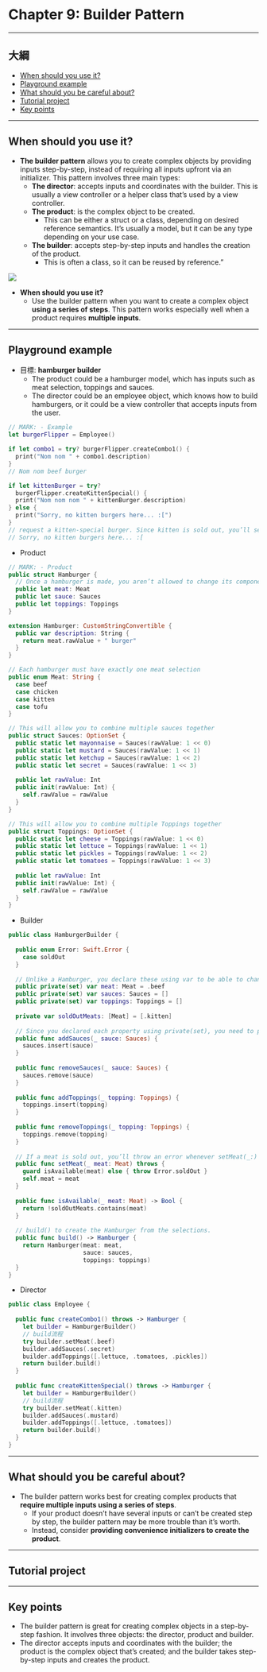 # Chapter 9: Builder Pattern

------

## 大綱

- [When should you use it?](#1)
- [Playground example](#2)
- [What should you be careful about?](#3)
- [Tutorial project](#4)
- [Key points](#5)

------

<h2 id="1">When should you use it?</h2>

- **The builder pattern** allows you to create complex objects by providing inputs step-by-step, instead of requiring all inputs upfront via an initializer. This pattern involves three main types:
  - **The director**: accepts inputs and coordinates with the builder. This is usually a view controller or a helper class that’s used by a view controller.
  - **The product**: is the complex object to be created. 
    - This can be either a struct or a class, depending on desired reference semantics. It’s usually a model, but it can be any type depending on your use case.
  - **The builder**: accepts step-by-step inputs and handles the creation of the product.
    -  This is often a class, so it can be reused by reference.”

![](../.gitbook/assets/36.png)

- **When should you use it?**
  - Use the builder pattern when you want to create a complex object **using a series of steps**.
    This pattern works especially well when a product requires **multiple inputs**. 

------

<h2 id="2">Playground example</h2>

- 目標: **hamburger builder** 
  - The product could be a hamburger model, which has inputs such as meat selection, toppings and sauces. 
  - The director could be an employee object, which knows how to build hamburgers, or it could be a view controller that accepts inputs from the user.

```swift
// MARK: - Example
let burgerFlipper = Employee()

if let combo1 = try? burgerFlipper.createCombo1() {
  print("Nom nom " + combo1.description)
}
// Nom nom beef burger

if let kittenBurger = try?
  burgerFlipper.createKittenSpecial() {
  print("Nom nom nom " + kittenBurger.description)
} else {
  print("Sorry, no kitten burgers here... :[")
}
// request a kitten-special burger. Since kitten is sold out, you’ll see this printed to the console:
// Sorry, no kitten burgers here... :[
```

- Product

```swift
// MARK: - Product
public struct Hamburger {
  // Once a hamburger is made, you aren’t allowed to change its components, which you codify via let properties
  public let meat: Meat
  public let sauce: Sauces
  public let toppings: Toppings
}

extension Hamburger: CustomStringConvertible {
  public var description: String {
    return meat.rawValue + " burger"
  }
}

// Each hamburger must have exactly one meat selection
public enum Meat: String {
  case beef
  case chicken
  case kitten
  case tofu
}

// This will allow you to combine multiple sauces together
public struct Sauces: OptionSet {
  public static let mayonnaise = Sauces(rawValue: 1 << 0)
  public static let mustard = Sauces(rawValue: 1 << 1)
  public static let ketchup = Sauces(rawValue: 1 << 2)
  public static let secret = Sauces(rawValue: 1 << 3)
  
  public let rawValue: Int
  public init(rawValue: Int) {
    self.rawValue = rawValue
  }
}

// This will allow you to combine multiple Toppings together
public struct Toppings: OptionSet {
  public static let cheese = Toppings(rawValue: 1 << 0)
  public static let lettuce = Toppings(rawValue: 1 << 1)
  public static let pickles = Toppings(rawValue: 1 << 2)
  public static let tomatoes = Toppings(rawValue: 1 << 3)
  
  public let rawValue: Int
  public init(rawValue: Int) {
    self.rawValue = rawValue
  }
}
```

- Builder

```swift
public class HamburgerBuilder {
  
  public enum Error: Swift.Error {
    case soldOut
  }
  
  // Unlike a Hamburger, you declare these using var to be able to change them. You also specify private(set) for each to ensure only HamburgerBuilder can set them directly.
  public private(set) var meat: Meat = .beef
  public private(set) var sauces: Sauces = []
  public private(set) var toppings: Toppings = []
  
  private var soldOutMeats: [Meat] = [.kitten]
  
  // Since you declared each property using private(set), you need to provide public methods to change them.
  public func addSauces(_ sauce: Sauces) {
    sauces.insert(sauce)
  }
  
  public func removeSauces(_ sauce: Sauces) {
    sauces.remove(sauce)
  }
  
  public func addToppings(_ topping: Toppings) {
    toppings.insert(topping)
  }
  
  public func removeToppings(_ topping: Toppings) {
    toppings.remove(topping)
  }
  
  // If a meat is sold out, you’ll throw an error whenever setMeat(_:) is called.
  public func setMeat(_ meat: Meat) throws {
    guard isAvailable(meat) else { throw Error.soldOut }
    self.meat = meat
  }
  
  public func isAvailable(_ meat: Meat) -> Bool {
    return !soldOutMeats.contains(meat)
  }
  
  // build() to create the Hamburger from the selections.
  public func build() -> Hamburger {
    return Hamburger(meat: meat,
                     sauce: sauces,
                     toppings: toppings)
  }
}
```

- Director

```Swift
public class Employee {
  
  public func createCombo1() throws -> Hamburger {
    let builder = HamburgerBuilder()
    // build流程
    try builder.setMeat(.beef)
    builder.addSauces(.secret)
    builder.addToppings([.lettuce, .tomatoes, .pickles])
    return builder.build()
  }
  
  public func createKittenSpecial() throws -> Hamburger {
    let builder = HamburgerBuilder()
    // build流程
    try builder.setMeat(.kitten)
    builder.addSauces(.mustard)
    builder.addToppings([.lettuce, .tomatoes])
    return builder.build()
  }
}

```

------

<h2 id="3">What should you be careful about?</h2>

- The builder pattern works best for creating complex products that **require multiple inputs using a series of steps**. 
  - If your product doesn’t have several inputs or can’t be created step by step, the builder pattern may be more trouble than it’s worth.
  - Instead, consider **providing convenience initializers to create the product**.

------

<h2 id="4">Tutorial project</h2>



------

<h2 id="5">Key points</h2>

- The builder pattern is great for creating complex objects in a step-by-step fashion. It involves three objects: the director, product and builder.
- The director accepts inputs and coordinates with the builder; the product is the complex object that’s created; and the builder takes step-by-step inputs and creates the product.